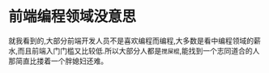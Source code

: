 # 前端编程领域没意思
就我看到的,大部分前端开发人员不是喜欢编程而编程,大多数是看中编程领域的薪水,而且前端入门门槛又比较低.所以大部分人都是`搅屎棍`,能找到一个志同道合的人那简直比搂着一个胖媳妇还难。
